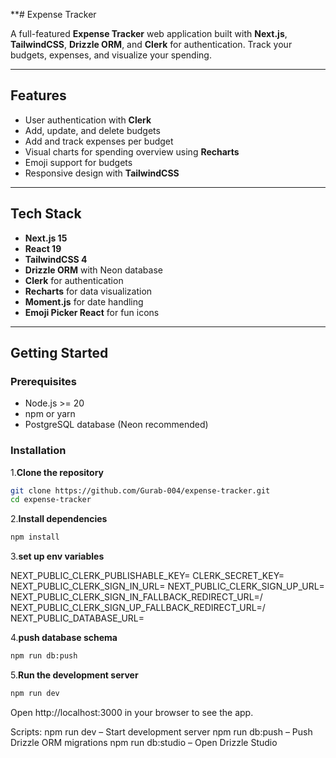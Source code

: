 **# Expense Tracker

A full-featured **Expense Tracker** web application built with **Next.js**, **TailwindCSS**, **Drizzle ORM**, and **Clerk** for authentication. Track your budgets, expenses, and visualize your spending.

---

## Features

- User authentication with **Clerk**
- Add, update, and delete budgets
- Add and track expenses per budget
- Visual charts for spending overview using **Recharts**
- Emoji support for budgets
- Responsive design with **TailwindCSS**

---

## Tech Stack

- **Next.js 15**
- **React 19**
- **TailwindCSS 4**
- **Drizzle ORM** with Neon database
- **Clerk** for authentication
- **Recharts** for data visualization
- **Moment.js** for date handling
- **Emoji Picker React** for fun icons

---

## Getting Started

### Prerequisites

- Node.js >= 20
- npm or yarn
- PostgreSQL database (Neon recommended)

### Installation

1.**Clone the repository**

```bash
git clone https://github.com/Gurab-004/expense-tracker.git
cd expense-tracker
```
 
2.**Install dependencies**

```bash
npm install
```

3.**set up env variables**

NEXT_PUBLIC_CLERK_PUBLISHABLE_KEY=
CLERK_SECRET_KEY=
NEXT_PUBLIC_CLERK_SIGN_IN_URL=
NEXT_PUBLIC_CLERK_SIGN_UP_URL=
NEXT_PUBLIC_CLERK_SIGN_IN_FALLBACK_REDIRECT_URL=/
NEXT_PUBLIC_CLERK_SIGN_UP_FALLBACK_REDIRECT_URL=/
NEXT_PUBLIC_DATABASE_URL=

4.**push database schema**

```bash
npm run db:push
```

5.**Run the development server**

```bash
npm run dev
```

Open http://localhost:3000 in your browser to see the app.


Scripts:
npm run dev – Start development server
npm run db:push – Push Drizzle ORM migrations
npm run db:studio – Open Drizzle Studio

